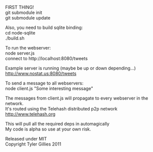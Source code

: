 FIRST THING!  
git submodule init  
git submodule update

Also, you need to build sqlite binding:  
cd node-sqlite  
./build.sh

To run the webserver:  
node server.js  
connect to http://localhost:8080/tweets

Example server is running (maybe be up or down depending...)  
http://www.nostat.us:8080/tweets

To send a message to all webservers:  
node client.js "Some interesting message"  

The messages from client.js will propagate to every webserver in the network.  
It's routed using the Telehash distributed p2p network http://www.telehash.org

This will pull all the required deps in automagically  
My code is alpha so use at your own risk.  

Released under MIT  
Copyright Tyler Gillies 2011  
